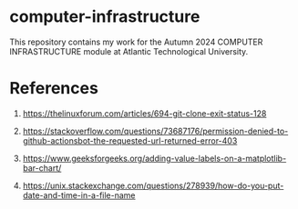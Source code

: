 # computer-infrastructure

This repository contains my work for the Autumn 2024 COMPUTER INFRASTRUCTURE module at Atlantic Technological University.

# References

1. https://thelinuxforum.com/articles/694-git-clone-exit-status-128

1. https://stackoverflow.com/questions/73687176/permission-denied-to-github-actionsbot-the-requested-url-returned-error-403

1. https://www.geeksforgeeks.org/adding-value-labels-on-a-matplotlib-bar-chart/

1. https://unix.stackexchange.com/questions/278939/how-do-you-put-date-and-time-in-a-file-name